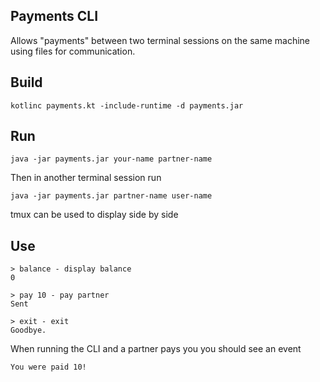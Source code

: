 ## Payments CLI

Allows "payments" between two terminal sessions on the same machine using files for communication.

## Build

```
kotlinc payments.kt -include-runtime -d payments.jar
```

## Run

```
java -jar payments.jar your-name partner-name
```

Then in another terminal session run

```
java -jar payments.jar partner-name user-name
```

tmux can be used to display side by side

## Use

```
> balance - display balance
0

> pay 10 - pay partner
Sent

> exit - exit
Goodbye.
```

When running the CLI and a partner pays you you should see an event

```
You were paid 10!
```

